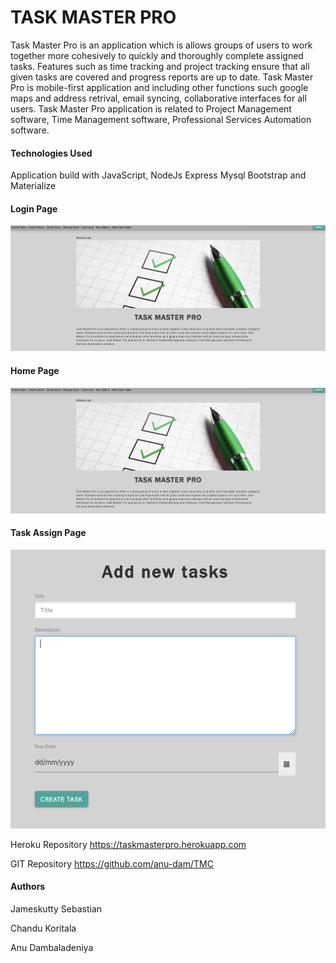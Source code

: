 # TASK MASTER PRO

<P> Task Master Pro is an application which is  allows groups of users to work together more cohesively to quickly and thoroughly complete assigned tasks. Features such as time tracking and project tracking ensure that all given tasks are covered and progress reports are up to date. Task Master Pro is mobile-first application and including other functions such google maps and address retrival, email syncing, collaborative interfaces for all users. Task Master Pro application is related to Project Management software, Time Management software, Professional Services Automation software. </P>

<H4> Technologies Used </H4>

<P> Application build with JavaScript, NodeJs Express Mysql Bootstrap and Materialize </P>

<H4> Login Page </H4>

![First Image](readme-content/home.png)

<H4> Home Page </H4>

![Second Image](readme-content/Home.png)

<H4> Task Assign Page </H4>

![Third Image](readme-content/taskassign.png)

Heroku Repository  https://taskmasterpro.herokuapp.com

GIT Repository  https://github.com/anu-dam/TMC

<H4> Authors </H4>

Jameskutty Sebastian

Chandu Koritala

Anu Dambaladeniya





